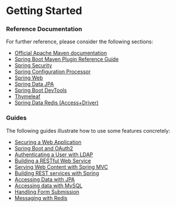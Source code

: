 # Getting Started

### Reference Documentation
For further reference, please consider the following sections:

* [Official Apache Maven documentation](https://maven.apache.org/guides/index.html)
* [Spring Boot Maven Plugin Reference Guide](https://docs.spring.io/spring-boot/docs/2.2.0.RELEASE/maven-plugin/)
* [Spring Security](https://docs.spring.io/spring-boot/docs/2.2.0.RELEASE/reference/htmlsingle/#boot-features-security)
* [Spring Configuration Processor](https://docs.spring.io/spring-boot/docs/2.2.0.RELEASE/reference/htmlsingle/#configuration-metadata-annotation-processor)
* [Spring Web](https://docs.spring.io/spring-boot/docs/2.2.0.RELEASE/reference/htmlsingle/#boot-features-developing-web-applications)
* [Spring Data JPA](https://docs.spring.io/spring-boot/docs/2.2.0.RELEASE/reference/htmlsingle/#boot-features-jpa-and-spring-data)
* [Spring Boot DevTools](https://docs.spring.io/spring-boot/docs/2.2.0.RELEASE/reference/htmlsingle/#using-boot-devtools)
* [Thymeleaf](https://docs.spring.io/spring-boot/docs/2.2.0.RELEASE/reference/htmlsingle/#boot-features-spring-mvc-template-engines)
* [Spring Data Redis (Access+Driver)](https://docs.spring.io/spring-boot/docs/2.2.0.RELEASE/reference/htmlsingle/#boot-features-redis)

### Guides
The following guides illustrate how to use some features concretely:

* [Securing a Web Application](https://spring.io/guides/gs/securing-web/)
* [Spring Boot and OAuth2](https://spring.io/guides/tutorials/spring-boot-oauth2/)
* [Authenticating a User with LDAP](https://spring.io/guides/gs/authenticating-ldap/)
* [Building a RESTful Web Service](https://spring.io/guides/gs/rest-service/)
* [Serving Web Content with Spring MVC](https://spring.io/guides/gs/serving-web-content/)
* [Building REST services with Spring](https://spring.io/guides/tutorials/bookmarks/)
* [Accessing Data with JPA](https://spring.io/guides/gs/accessing-data-jpa/)
* [Accessing data with MySQL](https://spring.io/guides/gs/accessing-data-mysql/)
* [Handling Form Submission](https://spring.io/guides/gs/handling-form-submission/)
* [Messaging with Redis](https://spring.io/guides/gs/messaging-redis/)

